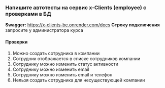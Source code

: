 ### Напишите автотесты на сервис x-Clients (employee) с проверками в БД

**Swagger:** https://x-clients-be.onrender.com/docs
**Строку подключения** запросите у администратора курса

#### Проверки
1. Можно создать сотрудника в компании
2. Сотрудник отображается в списке сотрудников компании
3. Сотруднику можно изменить статус активности
4. Сотруднику можно изменить email
5. Сотруднику можно изменить email и телефон
6. Нельзя создать сотрудника для несуществующей компании
